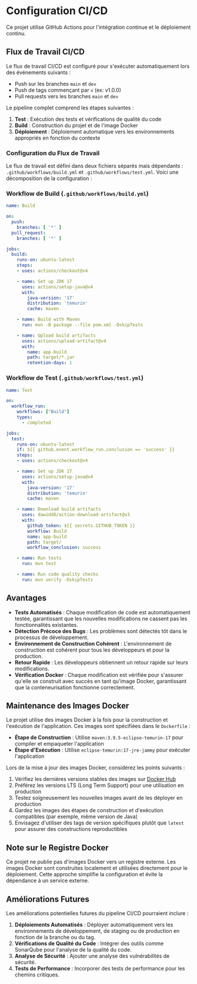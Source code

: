# Configuration CI/CD

Ce projet utilise GitHub Actions pour l'intégration continue et le déploiement continu.

## Flux de Travail CI/CD

Le flux de travail CI/CD est configuré pour s'exécuter automatiquement lors des événements suivants :
- Push sur les branches `main` et `dev`
- Push de tags commençant par `v` (ex: v1.0.0)
- Pull requests vers les branches `main` et `dev`

Le pipeline complet comprend les étapes suivantes :

1. **Test** : Exécution des tests et vérifications de qualité du code
2. **Build** : Construction du projet et de l'image Docker
3. **Déploiement** : Déploiement automatique vers les environnements appropriés en fonction du contexte

### Configuration du Flux de Travail

Le flux de travail est défini dans deux fichiers séparés mais dépendants : `.github/workflows/build.yml` et `.github/workflows/test.yml`. Voici une décomposition de la configuration :

### Workflow de Build (`.github/workflows/build.yml`)

```yaml
name: Build

on:
  push:
    branches: [ '*' ]
  pull_request:
    branches: [ '*' ]

jobs:
  build:
    runs-on: ubuntu-latest
    steps:
    - uses: actions/checkout@v4

    - name: Set up JDK 17
      uses: actions/setup-java@v4
      with:
        java-version: '17'
        distribution: 'temurin'
        cache: maven

    - name: Build with Maven
      run: mvn -B package --file pom.xml -DskipTests

    - name: Upload build artifacts
      uses: actions/upload-artifact@v4
      with:
        name: app-build
        path: target/*.jar
        retention-days: 1
```

### Workflow de Test (`.github/workflows/test.yml`)

```yaml
name: Test

on:
  workflow_run:
    workflows: ["Build"]
    types:
      - completed

jobs:
  test:
    runs-on: ubuntu-latest
    if: ${{ github.event.workflow_run.conclusion == 'success' }}
    steps:
    - uses: actions/checkout@v4

    - name: Set up JDK 17
      uses: actions/setup-java@v4
      with:
        java-version: '17'
        distribution: 'temurin'
        cache: maven

    - name: Download build artifacts
      uses: dawidd6/action-download-artifact@v3
      with:
        github_token: ${{ secrets.GITHUB_TOKEN }}
        workflow: Build
        name: app-build
        path: target/
        workflow_conclusion: success

    - name: Run tests
      run: mvn test

    - name: Run code quality checks
      run: mvn verify -DskipTests
```

## Avantages

- **Tests Automatisés** : Chaque modification de code est automatiquement testée, garantissant que les nouvelles modifications ne cassent pas les fonctionnalités existantes.
- **Détection Précoce des Bugs** : Les problèmes sont détectés tôt dans le processus de développement.
- **Environnement de Construction Cohérent** : L'environnement de construction est cohérent pour tous les développeurs et pour la production.
- **Retour Rapide** : Les développeurs obtiennent un retour rapide sur leurs modifications.
- **Vérification Docker** : Chaque modification est vérifiée pour s'assurer qu'elle se construit avec succès en tant qu'image Docker, garantissant que la conteneurisation fonctionne correctement.

## Maintenance des Images Docker

Le projet utilise des images Docker à la fois pour la construction et l'exécution de l'application. Ces images sont spécifiées dans le `Dockerfile` :

- **Étape de Construction** : Utilise `maven:3.9.5-eclipse-temurin-17` pour compiler et empaqueter l'application
- **Étape d'Exécution** : Utilise `eclipse-temurin:17-jre-jammy` pour exécuter l'application

Lors de la mise à jour des images Docker, considérez les points suivants :

1. Vérifiez les dernières versions stables des images sur [Docker Hub](https://hub.docker.com/)
2. Préférez les versions LTS (Long Term Support) pour une utilisation en production
3. Testez soigneusement les nouvelles images avant de les déployer en production
4. Gardez les images des étapes de construction et d'exécution compatibles (par exemple, même version de Java)
5. Envisagez d'utiliser des tags de version spécifiques plutôt que `latest` pour assurer des constructions reproductibles

## Note sur le Registre Docker

Ce projet ne publie pas d'images Docker vers un registre externe. Les images Docker sont construites localement et utilisées directement pour le déploiement. Cette approche simplifie la configuration et évite la dépendance à un service externe.

## Améliorations Futures

Les améliorations potentielles futures du pipeline CI/CD pourraient inclure :

1. **Déploiements Automatisés** : Déployer automatiquement vers les environnements de développement, de staging ou de production en fonction de la branche ou du tag.
2. **Vérifications de Qualité du Code** : Intégrer des outils comme SonarQube pour l'analyse de la qualité du code.
3. **Analyse de Sécurité** : Ajouter une analyse des vulnérabilités de sécurité.
4. **Tests de Performance** : Incorporer des tests de performance pour les chemins critiques.
